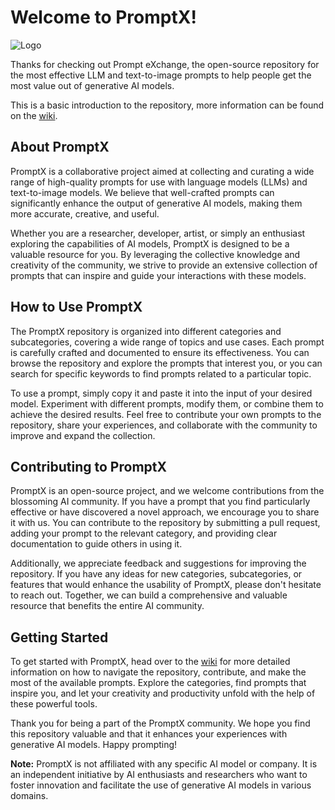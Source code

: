 # Welcome to PromptX! 

![Logo](https://github.com/maxcsonderby/PromptX/blob/main/PromptX%20Logo.jpeg)


Thanks for checking out Prompt eXchange, the open-source repository for the most effective LLM and text-to-image prompts to help people get the most value out of generative AI models. 

This is a basic introduction to the repository, more information can be found on the  [wiki](https://github.com/maxcsonderby/PromptX/wiki).

## About PromptX

PromptX is a collaborative project aimed at collecting and curating a wide range of high-quality prompts for use with language models (LLMs) and text-to-image models. We believe that well-crafted prompts can significantly enhance the output of generative AI models, making them more accurate, creative, and useful.

Whether you are a researcher, developer, artist, or simply an enthusiast exploring the capabilities of AI models, PromptX is designed to be a valuable resource for you. By leveraging the collective knowledge and creativity of the community, we strive to provide an extensive collection of prompts that can inspire and guide your interactions with these models.

## How to Use PromptX

The PromptX repository is organized into different categories and subcategories, covering a wide range of topics and use cases. Each prompt is carefully crafted and documented to ensure its effectiveness. You can browse the repository and explore the prompts that interest you, or you can search for specific keywords to find prompts related to a particular topic.

To use a prompt, simply copy it and paste it into the input of your desired model. Experiment with different prompts, modify them, or combine them to achieve the desired results. Feel free to contribute your own prompts to the repository, share your experiences, and collaborate with the community to improve and expand the collection.

## Contributing to PromptX

PromptX is an open-source project, and we welcome contributions from the blossoming AI community. If you have a prompt that you find particularly effective or have discovered a novel approach, we encourage you to share it with us. You can contribute to the repository by submitting a pull request, adding your prompt to the relevant category, and providing clear documentation to guide others in using it.

Additionally, we appreciate feedback and suggestions for improving the repository. If you have any ideas for new categories, subcategories, or features that would enhance the usability of PromptX, please don't hesitate to reach out. Together, we can build a comprehensive and valuable resource that benefits the entire AI community.

## Getting Started

To get started with PromptX, head over to the [wiki](https://github.com/maxcsonderby/PromptX/wiki) for more detailed information on how to navigate the repository, contribute, and make the most of the available prompts. Explore the categories, find prompts that inspire you, and let your creativity and productivity unfold with the help of these powerful tools.

Thank you for being a part of the PromptX community. We hope you find this repository valuable and that it enhances your experiences with generative AI models. Happy prompting!

**Note:** PromptX is not affiliated with any specific AI model or company. It is an independent initiative by AI enthusiasts and researchers who want to foster innovation and facilitate the use of generative AI models in various domains.
